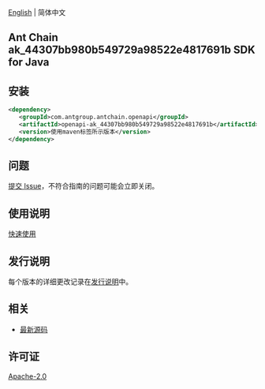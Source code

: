 [English](README.md) | 简体中文

## Ant Chain ak_44307bb980b549729a98522e4817691b SDK for Java

## 安装

```xml
<dependency>
   <groupId>com.antgroup.antchain.openapi</groupId>
   <artifactId>openapi-ak_44307bb980b549729a98522e4817691b</artifactId>
   <version>使用maven标签所示版本</version>
</dependency>
```

## 问题

[提交 Issue](https://github.com/alipay/antchain-openapi-prod-sdk/issues/new)，不符合指南的问题可能会立即关闭。

## 使用说明

[快速使用](https://github.com/alipay/antchain-openapi-prod-sdk)

## 发行说明

每个版本的详细更改记录在[发行说明](./ChangeLog.txt)中。

## 相关

- [最新源码](https://github.com/alipay/antchain-openapi-prod-sdk/)

## 许可证

[Apache-2.0](http://www.apache.org/licenses/LICENSE-2.0)
